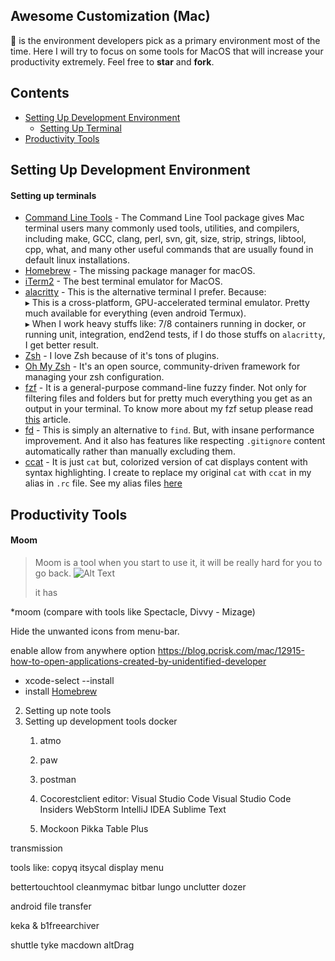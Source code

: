 Awesome Customization (Mac)
----
 is the environment developers pick as a primary environment most of the time. Here I will try to focus on some tools for MacOS that will increase your productivity extremely. Feel free to **star** and **fork**.

<!--**Explanation**-->


<!--comeback-->


## Contents
- [Setting Up Development Environment](#setting-up-development-environment)
	- [Setting Up Terminal](#setting-up-terminal)
- [Productivity Tools](#productivity-tools)



## Setting Up Development Environment

#### Setting up terminals

* [Command Line Tools](https://osxdaily.com/2014/02/12/install-command-line-tools-mac-os-x) - The Command Line Tool package gives Mac terminal users many commonly used tools, utilities, and compilers, including make, GCC, clang, perl, svn, git, size, strip, strings, libtool, cpp, what, and many other useful commands that are usually found in default linux installations.
* [Homebrew](https://github.com/Homebrew/brew) - The missing package manager for macOS.
* [iTerm2](https://github.com/gnachman/iTerm2) - The best terminal emulator for MacOS.
* [alacritty](https://github.com/alacritty/alacritty) - This is the alternative terminal I prefer. Because:<br /> ▸ This is a cross-platform, GPU-accelerated terminal emulator. Pretty much available for everything (even android Termux). <br />▸ When I work heavy stuffs like: 7/8 containers running in docker, or running unit, integration, end2end tests, if I do those stuffs on `alacritty`, I get better result.
* [Zsh](https://github.com/ohmyzsh/ohmyzsh/wiki/Installing-ZSH) - I love Zsh because of it's tons of plugins.
* [Oh My Zsh](https://github.com/ohmyzsh/ohmyzsh) - It's an open source, community-driven framework for managing your zsh configuration.
* [fzf](https://github.com/junegunn/fzf) - It is a general-purpose command-line fuzzy finder. Not only for filtering files and folders but for pretty much everything you get as an output in your terminal. To know more about my fzf setup please read [this](#comeback) article.
* [fd](https://github.com/sharkdp/fd) - This is simply an alternative to `find`. But, with insane performance improvement. And it also has features like respecting `.gitignore` content automatically rather than manually excluding them.
* [ccat](https://github.com/jingweno/ccat) - It is just `cat` but, colorized version of cat displays content with syntax highlighting. I create to replace my original `cat` with `ccat` in  my alias in `.rc` file. See my alias files [here](#comeback)



## Productivity Tools

#### Moom
> Moom is a tool when you start to use it, it will be really hard for you to go back.
> ![Alt Text](https://media.giphy.com/media/vFKqnCdLPNOKc/giphy.gif)
> 
> it has

*moom (compare with tools like Spectacle, Divvy - Mizage)

Hide the unwanted icons from menu-bar.

enable allow from anywhere option
https://blog.pcrisk.com/mac/12915-how-to-open-applications-created-by-unidentified-developer


- xcode-select --install
- install [Homebrew](https://brew.sh/)


2. Setting up note tools
3. Setting up development tools
    docker
    1. atmo
    2. paw
    3. postman
    4. Cocorestclient
    editor:
      Visual Studio Code
      Visual Studio Code Insiders
      WebStorm
      IntelliJ IDEA
      Sublime Text
      
      3. Mockoon
      Pikka
      Table Plus

transmission





tools like:
copyq
itsycal
display menu


bettertouchtool
cleanmymac
bitbar
lungo
unclutter
dozer

android file transfer


keka & b1freearchiver

shuttle
tyke
macdown
altDrag
